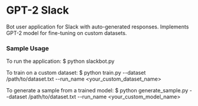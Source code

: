 # GPT-2 Slack

Bot user application for Slack with auto-generated responses. Implements GPT-2 model for fine-tuning on custom datasets.

### Sample Usage

To run the application:
$ python slackbot.py

To train on a custom dataset:
$ python train.py --dataset /path/to/dataset.txt --run_name <your_custom_dataset_name>

To generate a sample from a trained model:
$ python generate_sample.py --dataset /path/to/dataset.txt --run_name <your_custom_model_name>
